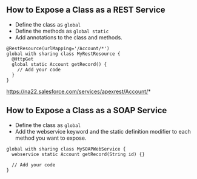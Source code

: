 ## How to Expose a Class as a REST Service
* Define the class as `global`
* Define the methods as `global static`
* Add annotations to the class and methods.

```Apex
@RestResource(urlMapping='/Account/*')
global with sharing class MyRestResource {
  @HttpGet
  global static Account getRecord() {
    // Add your code
  }  
}
```
https://na22.salesforce.com/services/apexrest/Account/*

## How to Expose a Class as a SOAP Service
* Define the class as `global`
* Add the webservice keyword and the static definition modifier to each method you want to expose.

```Apex
global with sharing class MySOAPWebService {
  webservice static Account getRecord(String id) {}
  
  // Add your code
}
```
